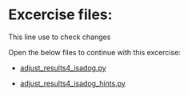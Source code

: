 # Excercise files: 

This line use to check changes

Open the below files to continue with this excercise: 

- [adjust_results4_isadog.py](../data/adjust_results4_isadog.py)

- [adjust_results4_isadog_hints.py](../data/adjust_results4_isadog_hints.py)

